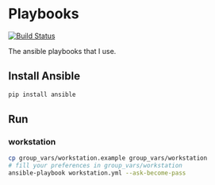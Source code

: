 Playbooks
=========

[![Build Status](https://travis-ci.org/renanivo/playbooks.svg)](https://travis-ci.org/renanivo/playbooks)

The ansible playbooks that I use.

Install Ansible
---------------

```bash
pip install ansible
```

Run
---

### workstation
```bash
cp group_vars/workstation.example group_vars/workstation
# fill your preferences in group_vars/workstation
ansible-playbook workstation.yml --ask-become-pass
```
